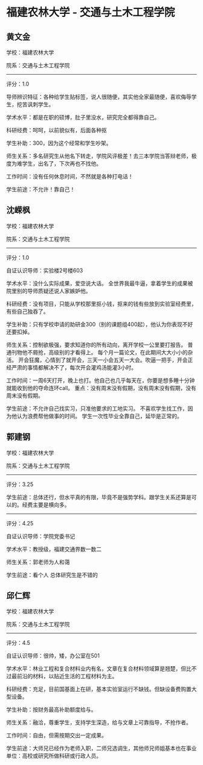 # 福建农林大学 - 交通与土木工程学院

## 黄文金

学校：福建农林大学

院系：交通与土木工程学院

* * *

评分：1.0

导师辨识特征：各种给学生贴标签，说人很随便，其实他全家最随便，喜欢侮辱学生，挖苦讽刺学生。

学术水平：都是在职的硕博，肚子里没水，研究完全都得靠自己。

科研经费：呵呵，以前貌似有，后面各种抠

学生补助：300，因为这个经常和学生吵架。

师生关系：多名研究生从他名下转走，学院风评极差！去三本学院当答辩老师，极度为难学生，出名了，下次再也不找他。

工作时间：没有任何休息时间，不然就是各种打电话！

学生前途：不允许！靠自己！

## 沈嵘枫

学校：福建农林大学

院系：交通与土木工程学院

* * *

评分：1.0

自证认识导师：实验楼2号楼603

学术水平：没什么实际成果，爱空说大话。
全世界我最牛逼，拿着学生的成果被院里别的导师质疑还说人家嫉妒他。

科研经费：没有项目，只能从学校那里抠小钱，抠来的钱有些放到实验室经费里，有些自己独吞了。

学生补助：只有学校申请的助研金300（别的课题组400起），他认为你表现不好还要扣掉。

师生关系：控制欲极强，要求知道你的所有动向，离开学校一公里要打报告。
普通刊物他不屑抢，高级别的才看得上。
每个月一篇论文，在此期间大大小小的杂活。
开会狂魔，心情到了就开会，三天一小会五天一大会。吹逼一把手，开会正经严肃的事情都解决不了，每次开会灌鸡汤能灌3小时。

工作时间：一周6天打开，晚上也打。他自己也几乎每天在，你要是想多睡十分钟就能收到他的夺命连环call。
重点：没有周末没有假期，没有周末没有假期，没有周末没有假期。

学生前途：不允许自己找实习，只准他要求的工地实习。
不喜欢学生找工作，因为他认为浪费帮他做事的时间。
学生一次性毕业全靠自己，延毕是正常的。

## 郭建钢

学校：福建农林大学

院系：交通与土木工程学院

* * *

评分：3.25

学生前途：总体还行，但水平真的有限，毕竟不是强势学科。跟学生关系还算是可以的。经费主要是横向多。

* * *

评分：4.25

自证认识导师：学院党委书记

学术水平：教授级，福建交通界数一数二

师生关系：郭老师为人和蔼

学生前途：看个人 总体研究生是不错的

## 邱仁辉

学校：福建农林大学

院系：交通与土木工程学院

* * *

评分：4.5

自证认识导师：很帅，矮，办公室在501

学术水平：林业工程和复合材料业内有名，文章在复合材料领域算是翘楚，但比不过最前沿的材料，以贴近生活的工程材料为主。

科研经费：充足，目前国基面上在研，基本实验室运行不缺钱。但缺设备费购置大型设备。

学生补助：按财务最高补助额度给与。

师生关系：融洽，尊重学生，支持学生深造，给与文章上可靠指导，不抢作者。

工作时间：自由，但需按期交出一定成果。

学生前途：大师兄已经作为老师入职，二师兄选调生，其他师兄师姐基本也在事业单位：高校或研究所做科研或行政人员。